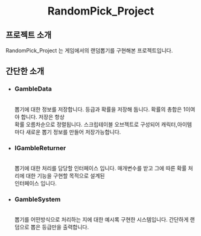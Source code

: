 <h1 align ="center">RandomPick_Project</h1>
<div align = "left">
  <h2>프로젝트 소개</h2>
  RandomPick_Project 는 게임에서의 랜덤뽑기를 구현해본 프로젝트입니다.
  <h2>간단한 소개</h2>
  <ul>
    <li><h3>GambleData</h3>
    <br>뽑기에 대한 정보를 저장합니다. 등급과 확률을 저장해 둡니다.
    확률의 총합은 1이여야 합니다. 저장은 항상 <br>확률 오름차순으로 정렬됩니다.
    스크립테이블 오브젝트로 구성되어 캐릭터,아이템 마다 새로운 뽑기 정보를 만들어 저장가능합니다.</li>
    <li><h3>IGambleReturner</h3>
    <br>뽑기에 대한 처리를 담당할 인터페이스 입니다. 매개변수를 받고 그에 따른 확률 처리에 대한 기능을 구현할 목적으로 설계된 <br>인터페이스 입니다.</li>
    </li>
    <li><h3>GambleSystem</h3>
    <br>뽑기를 어떤방식으로 처리하는 지에 대한 예시록 구현한 시스템입니다. 간단하게 랜덤으로 뽑은 등급만을 출력합니다.
    </li>
  </ul>
</div>

